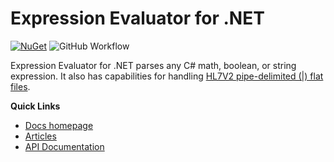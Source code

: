 # Expression Evaluator for .NET

[![NuGet](https://img.shields.io/nuget/v/Io.JoeMoceri.ExpressionEvaluator.svg)](https://www.nuget.org/packages/Io.JoeMoceri.ExpressionEvaluator/) ![GitHub Workflow](https://github.com/jmoceri34/expression-evaluator/actions/workflows/dotnet.yml/badge.svg) 

Expression Evaluator for .NET parses any C# math, boolean, or string expression. It also has capabilities for handling [HL7V2 pipe-delimited (|) flat files](https://en.wikipedia.org/wiki/Health_Level_Seven_International).

**Quick Links**
- [Docs homepage](https://jmoceri34.github.io/expression-evaluator/index.html)
- [Articles](https://jmoceri34.github.io/expression-evaluator/articles/ExpressionEvaluatorforDotNet.html)
- [API Documentation](https://jmoceri34.github.io/expression-evaluator/api/index.html)

